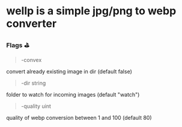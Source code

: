 # wellp is a simple jpg/png to webp converter
### Flags ⛳️
 >-convex
        
convert already existing image in dir (default false)
 >-dir string
        
folder to watch for incoming images (default "watch")

>-quality uint

quality of webp conversion between 1 and 100 (default 80)
